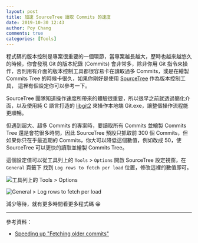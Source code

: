 ```yaml
---
layout: post
title: 加速 SourceTree 讀取 Commits 的速度
date: 2019-10-30 12:43
author: Poy Chang
comments: true
categories: [Tools]
---
```


程式碼的版本控制是專案很重要的一個環節，當專案越長越大，歷時也越來越悠久的時候，你會發現 Git 的版本紀錄 (Commits) 會非常多，除非你用 Git 指令來操作，否則用有介面的版本控制工具都很容易卡在讀取過多 Commits，或是在繪製 Commits Tree 的時候卡很久，如果你剛好是使用 [SourceTree](https://www.sourcetreeapp.com/) 作為版本控制工具， 這裡有個設定你可以參考一下。

SourceTree 團隊知道操作速度所帶來的體驗很重要，所以很早之前就透過簡化介面，以及使用純 C 語言打造的 [libgit2](https://libgit2.org/) 來操作本地端 Git.exe，讓整個操作流程能更順暢。

但遇到超大、超多 Commits 的專案時，要讀取所有 Commits 並繪製 Commits Tree 還是會花很多時間，因此 SourceTree 預設只抓取前 300 個 Commits，但如果你只在乎最近期的 Commits，你大可以降低這個數值，例如改成 50，使 SourceTree 可以更快的讀取並繪製 Commits Tree。

這個設定值可以從工具列上的 `Tools` > `Options` 開啟 SourceTree 設定視窗，在 `General` 頁籤下 找到 `Log rows to fetch per load` 位置，修改這裡的數值即可。

![工具列上的 Tools > Options](https://i.imgur.com/xQGBWL4.png)

![General > Log rows to fetch per load](https://i.imgur.com/HMqvVeq.png)

減少等待，就有更多時間看更多程式碼 😀

----------

參考資料：

* [Speeding up "Fetching older commits"](https://community.atlassian.com/t5/Sourcetree-questions/Speeding-up-quot-Fetching-older-commits-quot/qaq-p/587217)

